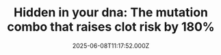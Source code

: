 ---
title: "Hidden in your dna: The mutation combo that raises clot risk by 180%"
date: 2025-06-08T11:17:52.000Z
category: Health
externalLink: "https://www.sciencedaily.com/releases/2025/06/250608071752.htm"
image: ""
excerpt: "Genetic research in Sweden has unveiled three new gene variants that dramatically increase the risk of venous blood clots, sometimes by up to 180%. These discoveries build on existing knowledge of Factor V Leiden and suggest that genetics plays a bigger role than previously thought, especially for clots in the legs that can lead to life-threatening pulmonary embolisms.…"
---